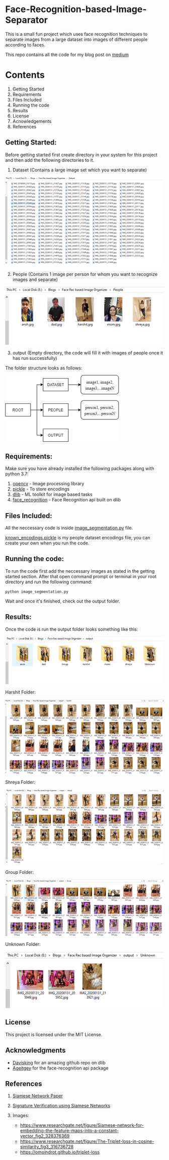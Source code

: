 # Face-Recognition-based-Image-Separator
This is a small fun project which uses face recognition techniques to separate images from a large dataset into images of different people according to faces.

This repo contains all the code for my blog post on [medium](https://medium.com/analytics-vidhya/face-recognition-based-image-separator-408681f2360d)

# Contents
  1. Getting Started
  2. Requirements
  3. Files Included
  4. Running the code
  5. Results
  6. License
  7. Acnowledgements
  8. References
 
## Getting Started:
Before getting started first create directory in your system for this project and then add the following directories to it.
  1. Dataset (Contains a large image set which you want to separate)
  
  ![](images/dataset.PNG)
  
  2. People (Contains 1 image per person for whom you want to recognize images and separate)
  
  ![](images/people.PNG)
  
  3. output (Empty directory, the code will fill it with images of people once it has run successfully)
  
The folder structure looks as follows:

![](images/Untitled%20Diagram.png)
  
## Requirements:
Make sure you have already installed the following packages along with python 3.7:
  1. [opencv](https://pypi.org/project/opencv-python/) - Image processing library
  2. [pickle](https://pypi.org/project/pickle5/) - To store encodings
  3. [dlib](https://github.com/davisking/dlib) - ML toolkit for image based tasks
  4. [face_recognition](https://github.com/ageitgey/face_recognition) - Face Recognition api built on dlib

## Files Included:
All the neccessary code is inside [image_segmentation.py](image_segmentation.py) file.

[known_encodings.pickle](known_encodings.pickle) is my people dataset encodings file, you can create your own when you run the code.

## Running the code:
To run the code first add the neccessary images as stated in the getting started section.
After that open command prompt or terminal in your root directory and run the following command:
  ```
  python image_segmentation.py
  ```
Wait and once it's finished, check out the output folder.

## Results:
Once the code is run the output folder looks something like this:

![](images/output%20folder.PNG)

Harshit Folder:

![](images/harshit.PNG)

Shreya Folder:

![](images/shreya.PNG)

Group Folder:

![](images/group.PNG)

Unknown Folder:

![](images/unknown.PNG)


## License

This project is licensed under the MIT License.


## Acknowledgments

* [Davisking](https://github.com/davisking) for an amazing github repo on dlib
* [Ageitgey](https://github.com/ageitgey) for the face-recognition api package


## References
  
  1. [Siamese Network Paper](https://www.cs.cmu.edu/~rsalakhu/papers/oneshot1.pdf)
  
  2. [Signature Verification using Siamese Networks](http://papers.nips.cc/paper/769-signature-verification-using-a-siamese-time-delay-neural-network.pdf)
  
  3. Images:
      
      * https://www.researchgate.net/figure/Siamese-network-for-embedding-the-feature-maps-into-a-constant-vector_fig2_328376369
      * https://www.researchgate.net/figure/The-Triplet-loss-in-cosine-similarity_fig3_316736728
      * https://omoindrot.github.io/triplet-loss
